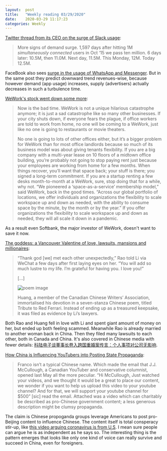 ```yaml
---
layout:  post
title:   "Weekly reading 03/29/2020"
date:    2020-03-29 11:17:23
categories: Weekly
---
```


[Twitter thread from its CEO on the surge of Slack usage](https://twitter.com/stewart/status/1243000487365861376):

> More signs of demand surge. 1,597 days after hitting 1M *simultaneously connected* users in Oct ‘15 we pass ten million. 6 days later: 10.5M, then 11.0M. Next day, 11.5M. This Monday, 12M. Today 12.5M.

FaceBook also sees [surge in the usage of WhatsApp and Messenger](https://about.fb.com/news/2020/03/keeping-our-apps-stable-during-covid-19/). But in the same post they predict downward trend revenues-wise, because however demand (app usage) increases, supply (advertisers) actually decreases in such a turbulence time.

[WeWork's stock went down some more](https://www.bloomberg.com/opinion/articles/2020-03-18/wework-s-stock-went-down-some-more):

> Now is the bad time. WeWork is not a unique hilarious catastrophe anymore; it is just a sad catastrophe like so many other businesses. If your city shuts down, if everyone fears the plague, if office workers are told to work from home, no one will be coming to a WeWork, just like no one is going to restaurants or movie theaters.
>
> No one is going to lots of other offices either, but it’s a bigger problem for WeWork than for most office landlords because so much of its business model was about giving tenants flexibility. If you are a big company with a multi-year lease on 10 floors of a midtown office building, you’re probably not going to stop paying rent just because your employees are working from home for a few months. When things recover, you’ll want that space back; your stuff is there; you signed a long-term commitment. If you are a startup renting a few desks month-to-month at a WeWork, sure, stop doing that for a while, why not. “We pioneered a ‘space-as-a-service’ membership model,” said WeWork, back in the good times. “Across our global portfolio of locations, we offer individuals and organizations the flexibility to scale workspace up and down as needed, with the ability to consume space by the minute, by the month or by the year.” If you offer organizations the flexibility to scale workspace up and down as needed, they will all scale it down in a pandemic.

As a result even Softbank, the major investor of WeWork, doesn't want to save it now.

[The goddess: a Vancouver Valentine of love, lawsuits, mansions and millionaires](https://www.scmp.com/news/china/society/article/3050342/goddess-vancouver-valentine-love-lawsuits-mansions-and):

> “Thank god [we] met each other unexpectedly,” Rao told Li via WeChat a few days after first laying eyes on her. “You will add so much lustre to my life. I’m grateful for having you. I love you!”
>
> [...]
>
> <img src="https://cdn.i-scmp.com/sites/default/files/d8/images/methode/2020/02/14/8a8cca1a-4dbb-11ea-9b4e-9c10402c07b7_1320x770_071217.jpg" class="img-fluid" alt="poem image">
>
> Huang, a member of the Canadian Chinese Writers’ Association, immortalised his devotion in a seven-stanza Chinese poem, titled Tribute to Red Ferrari. Instead of ending up as a treasured keepsake, it was filed as evidence by Li’s lawyers.

Both Rao and Huang fell in love with Li and spent giant amount of money on her, but ended up both feeling scammed. Meanwhile Rao is already married to another woman back in China. Then they filed many lawsuits to each other, both in Canada and China. It's also covered in Chinese media with fewer details: [科陆电子谈董事长卷入跨国重婚案传言：个人事项对公司无影响](https://www.thepaper.cn/newsDetail_forward_3725846).

[How China is Influencing YouTubers into Posting State Propaganda](https://medium.com/swlh/how-china-is-influencing-youtubers-into-posting-state-propaganda-db72acf18dfa):

> Franco isn’t a typical Chinese name. Which made the email that J.J. McCullough, a Canadian YouTuber and conservative columnist, opened last May all the more peculiar. “Hi McCullough, Just watched your videos, and we thought it would be a great to place our content, we wonder if you want to help us upload this video to your youtube channel? And for that, we will support your youtube channel for $500” [sic] read the email. Attached was a video which can charitably be described as pro-Chinese government content; a less generous description might be clumsy propaganda.

The claim is Chinese propoganda groups leverage Americans to post pro-Beijing content to influence Chinese. The content itself is total consperacy stir-up, like [this video arguing coronavirus is from U.S](https://www.weibo.com/6062446059/Iz9ZD1avQ?type=comment). I mean sure people can argue he is as independent as he says so. The interesting thing is the pattern emerges that looks like only one kind of voice can really survive and succeed in China, even for foreigners.




